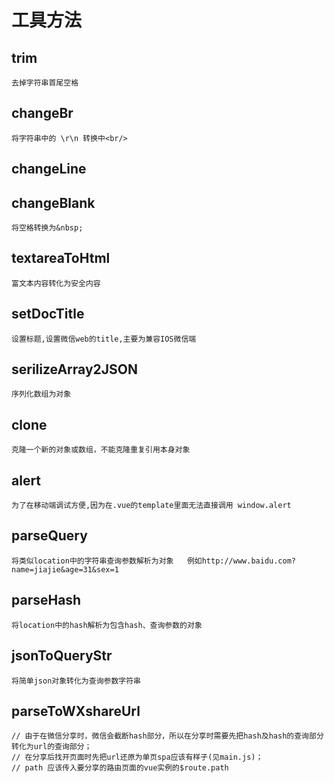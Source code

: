 # 工具方法

## trim
 ``去掉字符串首尾空格``
 

## changeBr 
 ``将字符串中的 \r\n 转换中<br/>``

## changeLine
 

## changeBlank
``将空格转换为&nbsp;`` 

## textareaToHtml
``富文本内容转化为安全内容``

## setDocTitle  
``设置标题,设置微信web的title,主要为兼容IOS微信端``

## serilizeArray2JSON
``序列化数组为对象``

## clone
``克隆一个新的对象或数组，不能克隆重复引用本身对象``

## alert 
``为了在移动端调试方便,因为在.vue的template里面无法直接调用 window.alert``

## parseQuery
`` 将类似location中的字符串查询参数解析为对象   例如http://www.baidu.com?name=jiajie&age=31&sex=1 ``

## parseHash
`` 将location中的hash解析为包含hash、查询参数的对象 ``

## jsonToQueryStr
``将简单json对象转化为查询参数字符串 ``

## parseToWXshareUrl

```
// 由于在微信分享时，微信会截断hash部分，所以在分享时需要先把hash及hash的查询部分转化为url的查询部分；
// 在分享后找开页面时先把url还原为单页spa应该有样子(见main.js)；
// path 应该传入要分享的路由页面的vue实例的$route.path

```

